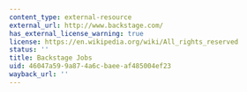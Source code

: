 ```yaml
---
content_type: external-resource
external_url: http://www.backstage.com/
has_external_license_warning: true
license: https://en.wikipedia.org/wiki/All_rights_reserved
status: ''
title: Backstage Jobs
uid: 46047a59-9a87-4a6c-baee-af485004ef23
wayback_url: ''
---
```

